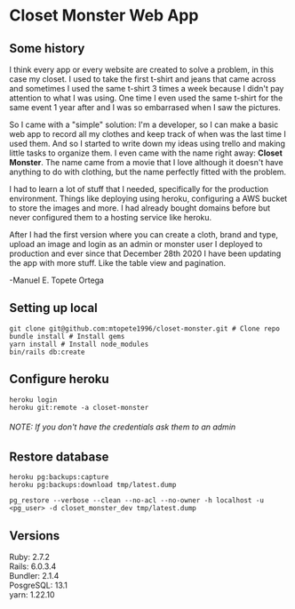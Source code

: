 # Closet Monster Web App

## Some history
I think every app or every website are created to solve a problem, in this case my closet. I used to take the first t-shirt and jeans that came across and sometimes I used the same t-shirt 3 times a week because I didn't pay attention to what I was using. One time I even used the same t-shirt for the same event 1 year after and I was so embarrased when I saw the pictures.  
 
So I came with a "simple" solution: I'm a developer, so I can make a basic web app to record all my clothes and keep track of when was the last time I used them. And so I started to write down my ideas using trello and making little tasks to organize them. I even came with the name right away: **Closet Monster**. The name came from a movie that I love although it doesn't have anything to do with clothing, but the name perfectly fitted with the problem.  

I had to learn a lot of stuff that I needed, specifically for the production environment. Things like deploying using heroku, configuring a AWS bucket to store the images and more. I had already bought domains before but never configured them to a hosting service like heroku.  
  
After I had the first version where you can create a cloth, brand and type, upload an image and login as an admin or monster user I deployed to production and ever since that December 28th 2020 I have been updating the app with more stuff. Like the table view and pagination.   

-Manuel E. Topete Ortega

## Setting up local
```
git clone git@github.com:mtopete1996/closet-monster.git # Clone repo
bundle install # Install gems
yarn install # Install node_modules
bin/rails db:create
```

## Configure heroku
```
heroku login
heroku git:remote -a closet-monster
```
###### NOTE: If you don't have the credentials ask them to an admin

## Restore database
```
heroku pg:backups:capture
heroku pg:backups:download tmp/latest.dump

pg_restore --verbose --clean --no-acl --no-owner -h localhost -u <pg_user> -d closet_monster_dev tmp/latest.dump
```

## Versions
Ruby: 2.7.2  
Rails: 6.0.3.4  
Bundler: 2.1.4  
PosgreSQL: 13.1  
yarn: 1.22.10  
